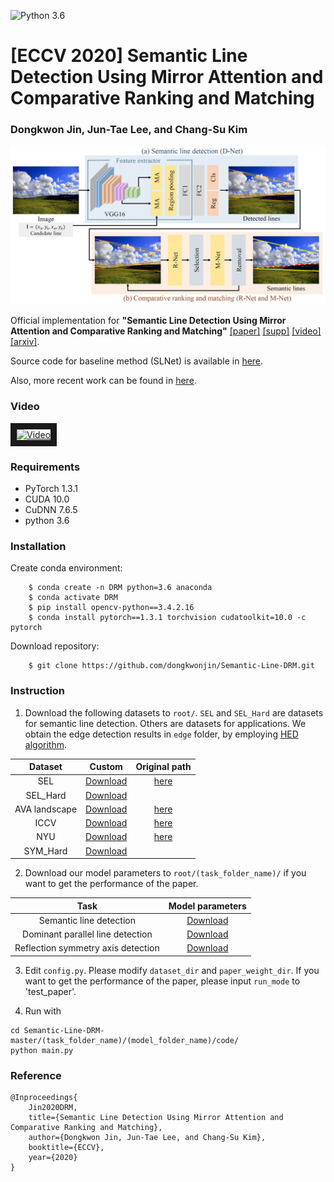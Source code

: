 ![Python 3.6](https://img.shields.io/badge/python-3.6-green.svg)

# [ECCV 2020] Semantic Line Detection Using Mirror Attention and Comparative Ranking and Matching
### Dongkwon Jin, Jun-Tae Lee, and Chang-Su Kim
![Overview](Overview.png)

<!--
![IVOS Image](Overall_Network.png)

\\[[Project page]](https://openreview.net/forum?id=bo_lWt_aA)
\\[[arXiv]](https://arxiv.org/abs/2007.08139)
-->

Official implementation for **"Semantic Line Detection Using Mirror Attention and Comparative Ranking and Matching"** 
[[paper]](https://www.ecva.net/papers/eccv_2020/papers_ECCV/papers/123650120.pdf) [[supp]](http://mcl.korea.ac.kr/~dkjin/eccv2020/3397-supp.pdf) [[video]](https://www.youtube.com/watch?v=58zTkhXFU_c) [[arxiv]](https://arxiv.org/abs/2203.15285).

Source code for baseline method (SLNet) is available in [here](https://github.com/dongkwonjin/Semantic-Line-SLNet).

Also, more recent work can be found in [here](https://github.com/dongkwonjin/Semantic-Line-MWCS).

### Video
<a href="https://www.youtube.com/watch?v=58zTkhXFU_c" target="_blank"><img src="https://img.youtube.com/vi/58zTkhXFU_c/0.jpg" alt="Video" width="30%" height="30%" border="10" /></a>


### Requirements
- PyTorch 1.3.1
- CUDA 10.0
- CuDNN 7.6.5
- python 3.6

### Installation
Create conda environment:
```
    $ conda create -n DRM python=3.6 anaconda
    $ conda activate DRM
    $ pip install opencv-python==3.4.2.16
    $ conda install pytorch==1.3.1 torchvision cudatoolkit=10.0 -c pytorch
```

Download repository:
```
    $ git clone https://github.com/dongkwonjin/Semantic-Line-DRM.git
```

### Instruction

1. Download the following datasets to ```root/```. ```SEL``` and ```SEL_Hard``` are datasets for semantic line detection. Others are datasets for applications. We obtain the edge detection results in  ```edge``` folder, by employing [HED algorithm](https://github.com/sniklaus/pytorch-hed).

|        Dataset      |            Custom          |      Original path     |
|:-------------------:|:--------------------------:|:----------------------:|
|          SEL        |          [Download](https://drive.google.com/file/d/1K_lc284Mie-i3o4jEHF4dhObqOS_ITLc/view?usp=sharing)        |          [here](https://github.com/dongkwonjin/Semantic-Line-SLNet)        |
|       SEL_Hard      |          [Download](https://drive.google.com/file/d/1KB-8A39Vnkx-gtiRc1UpgKnfAJKdl8oc/view?usp=sharing)        |                        |
|    AVA landscape    |          [Download](https://drive.google.com/file/d/1TiwkHyh8tfNPP7sFuWWF6lyquh35U_ns/view?usp=sharing)        |          [here](https://faculty.ist.psu.edu/zzhou/projects/vpdetection/)        |
|         ICCV        |          [Download](https://drive.google.com/file/d/1UPOMbQDAOtg7i8k8wyxDqlzQL4rxeryl/view?usp=sharing)        |          [here](https://sites.google.com/view/symcomp17/)        |
|          NYU        |          [Download](https://drive.google.com/file/d/1pkbe9hEmB8yJZwpuz4mjpF9TNsINNeEL/view?usp=sharing)        |          [here](https://symmetry.cs.nyu.edu/)        |
|       SYM_Hard      |          [Download](https://drive.google.com/file/d/17u0zioeyD_mNAgqbOTALFhaS8ZIrpIMF/view?usp=sharing)        |                        |


2. Download our model parameters to ```root/(task_folder_name)/``` if you want to get the performance of the paper.

|                 Task                 |     Model parameters     |
|:------------------------------------:|:------------------------:|
|        Semantic line detection       |        [Download](https://drive.google.com/file/d/1X-FLJDqnfmajFgBWkJPGSdTEq8xYtJo4/view?usp=sharing)        |
|   Dominant parallel line detection   |        [Download](https://drive.google.com/file/d/1CYOUc5vhO8pXl-PRFlJhfDqaDAIb9JB_/view?usp=sharing)        |
|  Reflection symmetry axis detection  |        [Download](https://drive.google.com/file/d/1V19HKSEtuAKM5511nCWCCdi3mcrvbVpu/view?usp=sharing)        |



3. Edit `config.py`. Please modify ```dataset_dir``` and ```paper_weight_dir```. If you want to get the performance of the paper, please input ```run_mode``` to 'test_paper'.

4. Run with 
```
cd Semantic-Line-DRM-master/(task_folder_name)/(model_folder_name)/code/
python main.py
```


### Reference
```
@Inproceedings{
    Jin2020DRM,
    title={Semantic Line Detection Using Mirror Attention and Comparative Ranking and Matching},
    author={Dongkwon Jin, Jun-Tae Lee, and Chang-Su Kim},
    booktitle={ECCV},
    year={2020}
}
```
